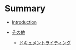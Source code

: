 # Summary

* [Introduction](README.md)

* [その他](other/README.md)
  * [ドキュメントライティング](other/document_writing.md)
